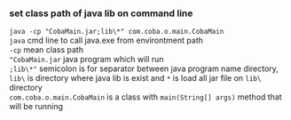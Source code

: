 ### set class path of java lib on command line
```java -cp "CobaMain.jar;lib\*" com.coba.o.main.CobaMain``` \
```java``` cmd line to call java.exe from environtment path \
```-cp``` mean class path \
```"CobaMain.jar``` java program which will run \
```;lib\*"``` semicolon is for separator between java program name directory, ```lib\``` is directory where java lib is exist and ```*``` is load all jar file on ```lib\``` directory \
```com.coba.o.main.CobaMain``` is a class with ```main(String[] args)``` method that will be running
